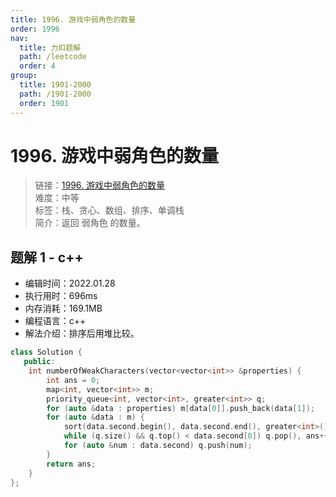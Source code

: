 ```yaml
---
title: 1996. 游戏中弱角色的数量
order: 1996
nav:
  title: 力扣题解
  path: /leetcode
  order: 4
group:
  title: 1901-2000
  path: /1901-2000
  order: 1901
---
```


# 1996. 游戏中弱角色的数量

> 链接：[1996. 游戏中弱角色的数量](https://leetcode-cn.com/problems/the-number-of-weak-characters-in-the-game/)  
> 难度：中等  
> 标签：栈、贪心、数组、排序、单调栈  
> 简介：返回 弱角色 的数量。

## 题解 1 - c++

- 编辑时间：2022.01.28
- 执行用时：696ms
- 内存消耗：169.1MB
- 编程语言：c++
- 解法介绍：排序后用堆比较。

```cpp
class Solution {
   public:
    int numberOfWeakCharacters(vector<vector<int>> &properties) {
        int ans = 0;
        map<int, vector<int>> m;
        priority_queue<int, vector<int>, greater<int>> q;
        for (auto &data : properties) m[data[0]].push_back(data[1]);
        for (auto &data : m) {
            sort(data.second.begin(), data.second.end(), greater<int>());
            while (q.size() && q.top() < data.second[0]) q.pop(), ans++;
            for (auto &num : data.second) q.push(num);
        }
        return ans;
    }
};
```
